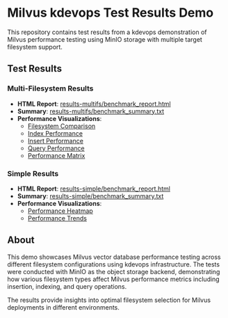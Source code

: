 # Milvus kdevops Test Results Demo

This repository contains test results from a kdevops demonstration of Milvus performance testing using MinIO storage with multiple target filesystem support.

## Test Results

### Multi-Filesystem Results
- **HTML Report**: [results-multifs/benchmark_report.html](results-multifs/benchmark_report.html)
- **Summary**: [results-multifs/benchmark_summary.txt](results-multifs/benchmark_summary.txt)
- **Performance Visualizations**:
  - [Filesystem Comparison](results-multifs/filesystem_comparison.png)
  - [Index Performance](results-multifs/index_performance.png)
  - [Insert Performance](results-multifs/insert_performance.png)
  - [Query Performance](results-multifs/query_performance.png)
  - [Performance Matrix](results-multifs/performance_matrix.png)

### Simple Results
- **HTML Report**: [results-simple/benchmark_report.html](results-simple/benchmark_report.html)
- **Summary**: [results-simple/benchmark_summary.txt](results-simple/benchmark_summary.txt)
- **Performance Visualizations**:
  - [Performance Heatmap](results-simple/graphs/performance_heatmap.png)
  - [Performance Trends](results-simple/graphs/performance_trends.png)

## About

This demo showcases Milvus vector database performance testing across different filesystem configurations using kdevops infrastructure. The tests were conducted with MinIO as the object storage backend, demonstrating how various filesystem types affect Milvus performance metrics including insertion, indexing, and query operations.

The results provide insights into optimal filesystem selection for Milvus deployments in different environments.